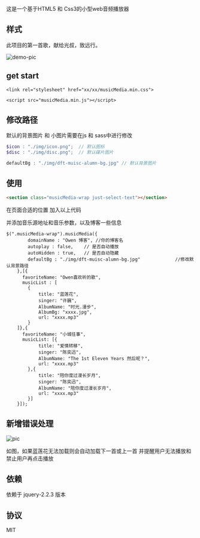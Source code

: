 这是一个基于HTML5 和 Css3的小型web音频播放器

## 样式

此项目的第一首歌，献给光叔，致远行。


![demo-pic](https://bilibiliou.github.io/assets/download/jQ-html5-audio-component/demo-pic.png)

## get start

```
<link rel="stylesheet" href="xx/xx/musicMedia.min.css">

<script src="musicMedia.min.js"></script>
```

## 修改路径

默认的背景图片 和 小图片需要在js 和 sass中进行修改

```scss
$icon : "./img/icon.png";  // 默认图标
$disc : "./img/disc.png";  // 默认碟片图片
```

```javascript
defaultBg : "./img/dft-muisc-alumn-bg.jpg" // 默认背景图片
```

## 使用

```html
<section class="musicMedia-wrap just-select-text"></section>
```

在页面合适的位置 加入以上代码

并添加音乐源地址和音乐参数，以及博客一些信息

```javascirpt
$(".musicMedia-wrap").musicMedia({
        domainName : "Owen 博客", //你的博客名
        autoplay : false,    // 是否自动播放
        autoHidden : true,   // 是否自动隐藏
        defaultBg : "./img/dft-muisc-alumn-bg.jpg"             //修改默认背景路径
    },[{
      favoriteName: "Owen喜欢听的歌",
      musicList : [
        {
            title: "蓝莲花",
            singer: "许巍",
            AlbumName: "时光.漫步",
            AlbumBg: "xxxx.jpg",
            url: "xxxx.mp3"
        }
    ]},{
      favoriteName: "小城往事",
      musicList: [{
            title: "爱情转移",
            singer: "陈奕迅",
            AlbumName: "The 1st Eleven Years 然后呢？",
            url: "xxxx.mp3"
        },{
            title: "陪你度过漫长岁月",
            singer: "陈奕迅",
            AlbumName: "陪你度过漫长岁月",
            url: "xxxx.mp3"
        }]  
    }]);
```

## 新增错误处理

![pic](http://bilibiliou.github.io/assets/download/jQ-html5-audio-component/error.png)

如图，如果蓝莲花无法加载则会自动加载下一首或上一首 并提醒用户无法播放和禁止用户再点击播放

## 依赖

依赖于 jquery-2.2.3 版本

## 协议

MIT
